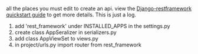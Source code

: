 all the places you must edit to create an api.  view the [Django-restframework quickstart guide](https://www.django-rest-framework.org/tutorial/quickstart/) to get more details.  This is just a log.

1. add 'rest_framework' under INSTALLED_APPS in the settings.py
2. create class AppSeralizer in serializers.py
3. add class AppViewSet to views.py
4. in project/urls.py import router from rest_framework
